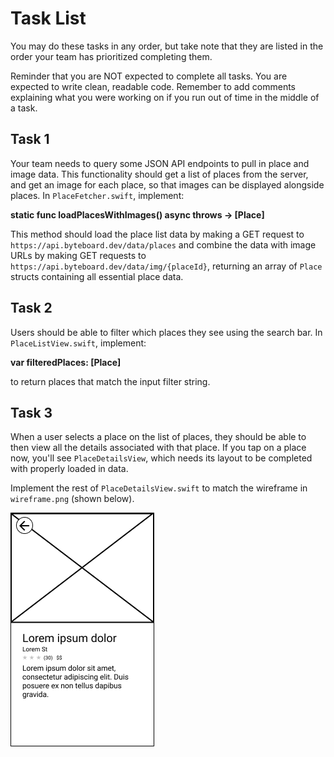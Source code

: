 # Task List

You may do these tasks in any order, but take note that they are listed in the order your team has prioritized completing them.

Reminder that you are NOT expected to complete all tasks. You are expected to write clean, readable code. Remember to add comments explaining what you were working on if you run out of time in the middle of a task.


## Task 1

Your team needs to query some JSON API endpoints to pull in place and image data. This functionality should get a list of places from the server, and get an image for each place, so that images can be displayed alongside places. In `PlaceFetcher.swift`, implement:

**static func loadPlacesWithImages() async throws -> [Place]**

This method should load the place list data by making a GET request to `https://api.byteboard.dev/data/places` and combine the data with image URLs by making GET requests to `https://api.byteboard.dev/data/img/{placeId}`, returning an array of `Place` structs containing all essential place data.


## Task 2

Users should be able to filter which places they see using the search bar. In `PlaceListView.swift`, implement:

**var filteredPlaces: [Place]**

to return places that match the input filter string.


## Task 3

When a user selects a place on the list of places, they should be able to then view all the details associated with that place. If you tap on a place now, you'll see `PlaceDetailsView`, which needs its layout to be completed with properly loaded in data.

Implement the rest of `PlaceDetailsView.swift` to match the wireframe in `wireframe.png` (shown below).

![wireframe](wireframe.png)

